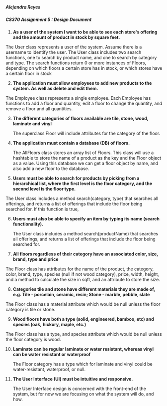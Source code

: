 ##### Alejandra Reyes

##### CS370 Assignment 5 : Design Document

1. **As a user of the system I want to be able to see each store's offering and the amount of product in stock by square feet.**

  The User class represents a user of the system. Assume there is a username to identify the user. The User class includes two search functions, one to search by product name, and one to search by category and type. The search functions return 0 or more instances of Floors, depending on which floors a certain store has in stock, or which stores have a certain floor in stock

2. **The application must allow employees to add new products to the system. As well as delete and edit them.**

  The Employee class represents a single employee. Each Employee has functions to add a floor and quantity, edit a floor to change the quantity, and remove a floor and all quantities.

3. **The different categories of floors available are tile, stone, wood, laminate and vinyl**

   The superclass Floor will include attributes for the category of the floor.

4. **The application must contain a database (DB) of floors.**

   The AllFloors class stores an array list of Floors. This class will use a hashtable to store the name of a product as the key and the Floor object as a value. Using this database we can get a floor object by name, and also add a new floor to the database.

5. **Users must be able to search for products by picking from a hierarchical list, where the**
  **first level is the floor category, and the second level is the floor type.**

  The User class includes a method search(category, type) that searches all offerings, and returns a list of offerings that include the floor being searched for. If this function is true, 

6. **Users must also be able to specify an item by typing its name (search functionality).**

   The User class includes a method search(productName) that searches all offerings, and returns a list of offerings that include the floor being searched for.

7. **All floors regardless of their category have an associated color, size, brand, type and price**

  The Floor class has attributes for the name of the product, the category, color, brand, type, species (null if not wood category), price, width, height, and a method to calculate the size in sqft, and an attribute to store the size.

8. **Categories tile and stone have different materials they are made of, e.g. Tile - porcelain, ceramic, resin; Stone - marble, pebble, slate**

  The Floor class has a material attribute which would be null unless the floor category is tile or stone.

9. **Wood floors have both a type (solid, engineered, bamboo, etc) and species (oak,**
  **hickory, maple, etc.)**

  The Floor class has a type, and species attribute which would be null unless the floor category is wood.

10. **Laminate can be regular laminate or water resistant, whereas vinyl can be water**
    **resistant or waterproof**

    The Floor category has a type which for laminate and vinyl could be water-resistant, waterproof, or null.

11. **The User Interface (UI) must be intuitive and responsive.**

    The User Interface design is concerned with the front-end of the system, but for now we are focusing on what the system will do, and how.